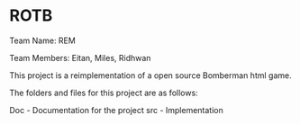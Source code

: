 # ROTB

Team Name: REM

Team Members: Eitan, Miles, Ridhwan


This project is a reimplementation of a open source Bomberman html game.

The folders and files for this project are as follows:

Doc - Documentation for the project
src - Implementation

